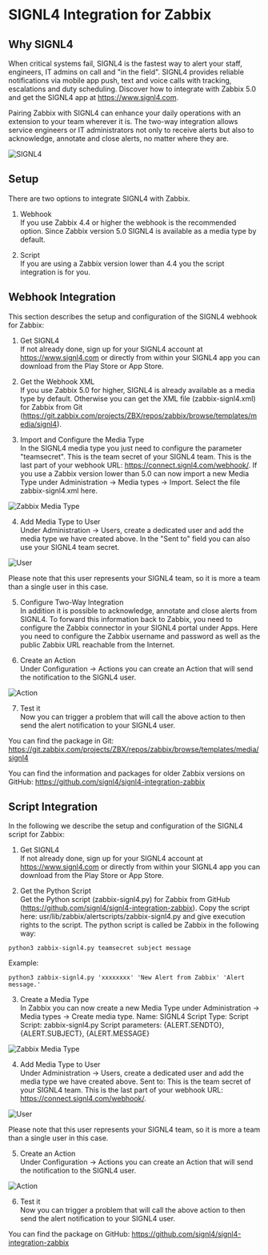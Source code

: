 # SIGNL4 Integration for Zabbix

## Why SIGNL4

When critical systems fail, SIGNL4 is the fastest way to alert your staff, engineers, IT admins on call and "in the field". SIGNL4 provides reliable notifications via mobile app push, text and voice calls with tracking, escalations and duty scheduling. Discover how to integrate with Zabbix 5.0 and get the SIGNL4 app at https://www.signl4.com.

Pairing Zabbix with SIGNL4 can enhance your daily operations with an extension to your team wherever it is. The two-way integration allows service engineers or IT administrators not only to receive alerts but also to acknowledge, annotate and close alerts, no matter where they are.

![SIGNL4](images/signl4-zabbix.png)

## Setup

There are two options to integrate SIGNL4 with Zabbix.

1. Webhook  
If you use Zabbix 4.4 or higher the webhook is the recommended option. Since Zabbix version 5.0 SIGNL4 is available as a media type by default.

2. Script  
If you are using a Zabbix version lower than 4.4 you the script integration is for you.

## Webhook Integration

This section describes the setup and configuration of the SIGNL4 webhook for Zabbix:

1. Get SIGNL4  
If not already done, sign up for your SIGNL4 account at https://www.signl4.com or directly from within your SIGNL4 app you can download from the Play Store or App Store.

2. Get the Webhook XML  
If you use Zabbix 5.0 for higher, SIGNL4 is already available as a media type by default. Otherwise you can get the XML file (zabbix-signl4.xml) for Zabbix from Git (https://git.zabbix.com/projects/ZBX/repos/zabbix/browse/templates/media/signl4).

3. Import and Configure the Media Type  
In the SIGNL4 media type you just need to configure the parameter "teamsecret". This is the team secret of your SIGNL4 team. This is the last part of your webhook URL: https://connect.signl4.com/webhook/<team-secret>.
If you use a Zabbix version lower than 5.0 can now import a new Media Type under Administration -> Media types -> Import. Select the file zabbix-signl4.xml here.

![Zabbix Media Type](images/zabbix-webhook-media-type.png)

4. Add Media Type to User  
Under Administration -> Users, create a dedicated user and add the media type we have created above. In the "Sent to" field you can also use your SIGNL4 team secret.

![User](images/zabbix-webhook-user.png)

Please note that this user represents your SIGNL4 team, so it is more a team than a single user in this case.

5. Configure Two-Way Integration  
In addition it is possible to acknowledge, annotate and close alerts from SIGNL4. To forward this information back to Zabbix, you need to configure the Zabbix connector in your SIGNL4 portal under Apps. Here you need to configure the Zabbix username and password as well as the public Zabbix URL reachable from the Internet.

6. Create an Action  
Under Configuration -> Actions you can create an Action that will send the notification to the SIGNL4 user.

![Action](images/zabbix-webhook-action.png)

7. Test it  
Now you can trigger a problem that will call the above action to then send the alert notification to your SIGNL4 user.

You can find the package in Git: https://git.zabbix.com/projects/ZBX/repos/zabbix/browse/templates/media/signl4

You can find the information and packages for older Zabbix versions on GitHub:
https://github.com/signl4/signl4-integration-zabbix


## Script Integration

In the following we describe the setup and configuration of the SIGNL4 script for Zabbix:

1. Get SIGNL4  
If not already done, sign up for your SIGNL4 account at https://www.signl4.com or directly from within your SIGNL4 app you can download from the Play Store or App Store.

2. Get the Python Script  
Get the Python script (zabbix-signl4.py) for Zabbix from GitHub (https://github.com/signl4/signl4-integration-zabbix).
Copy the script here: usr/lib/zabbix/alertscripts/zabbix-signl4.py and give execution rights to the script.
The python script is called be Zabbix in the following way:
```
python3 zabbix-signl4.py teamsecret subject message
```
Example:
```
python3 zabbix-signl4.py 'xxxxxxxx' 'New Alert from Zabbix' 'Alert message.'
```

3. Create a Media Type  
In Zabbix you can now create a new Media Type under Administration -> Media types -> Create media type.
Name: SIGNL4 Script
Type: Script
Script: zabbix-signl4.py
Script parameters: {ALERT.SENDTO}, {ALERT.SUBJECT}, {ALERT.MESSAGE}

![Zabbix Media Type](images/zabbix-script-media-type.png)

4. Add Media Type to User  
Under Administration -> Users, create a dedicated user and add the media type we have created above.
Sent to: This is the team secret of your SIGNL4 team. This is the last part of your webhook URL: https://connect.signl4.com/webhook/<team-secret>.

![User](images/zabbix-script-user.png)

Please note that this user represents your SIGNL4 team, so it is more a team than a single user in this case.

5. Create an Action  
Under Configuration -> Actions you can create an Action that will send the notification to the SIGNL4 user.

![Action](images/zabbix-script-action.png)

6. Test it  
Now you can trigger a problem that will call the above action to then send the alert notification to your SIGNL4 user.

You can find the package on GitHub:
https://github.com/signl4/signl4-integration-zabbix
